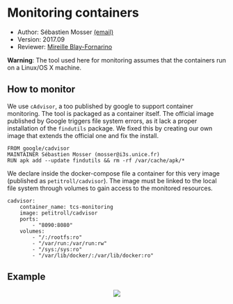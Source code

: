# Monitoring containers

  * Author: Sébastien Mosser [(email)](mosser@i3s.unice.fr)
  * Version: 2017.09
  * Reviewer: [Mireille Blay-Fornarino](blay@i3s.unice.fr)

__Warning__: The tool used here for monitoring assumes that the containers run on a Linux/OS X machine.

## How to monitor

We use `cAdvisor`, a too published by google to support container monitoring. The tool is packaged as a container itself. The official image published by Google triggers file system errors, as it lack a proper installation of the `findutils` package. We fixed this by creating our own image that extends the official one and fix the install.

```
FROM google/cadvisor
MAINTAINER Sébastien Mosser (mosser@i3s.unice.fr)
RUN apk add --update findutils && rm -rf /var/cache/apk/*
```

We declare inside the docker-compose file a container for this very image (published as `petitroll/cadvisor`). The image must be linked to the local file system through volumes to gain access to the monitored resources.

```docker
cadvisor:                      
	container_name: tcs-monitoring
    image: petitroll/cadvisor     
    ports:
    	- "8090:8080"
    volumes:
    	- "/:/rootfs:ro"
    	- "/var/run:/var/run:rw"
    	- "/sys:/sys:ro"
    	- "/var/lib/docker/:/var/lib/docker:ro"
```

## Example

<p align="center">
	<img src="https://raw.githubusercontent.com/polytechnice-si/5A-Microservices-Integration/master/monitoring/monitoring_screenshot.png" />
</p>

